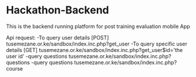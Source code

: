 # Hackathon-Backend

This is the backend running platform for post training evaluation mobile App

Api request:
-To query user details [POST] tusemezane.or.ke/sandbox/index.inc.php?get_user
-To query specific user details [GET] tusemezane.or.ke/sandbox/index.inc.php?get_user$id='the user id'
-query questions tusemezane.or.ke/sandbox/index.inc.php?questions
-query questions tusemezane.or.ke/sandbox/index.inc.php?course
